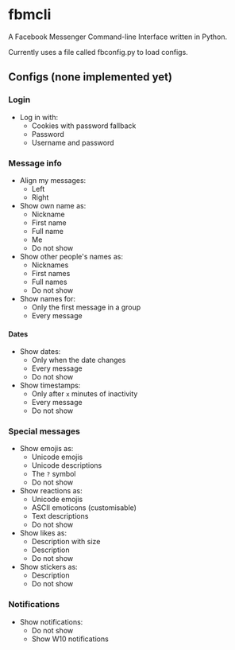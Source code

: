 # fbmcli
A Facebook Messenger Command-line Interface written in Python.

Currently uses a file called fbconfig.py to load configs.

## Configs (none implemented yet)
### Login
* Log in with:
    * Cookies with password fallback
    * Password
    * Username and password
### Message info
* Align my messages:
    * Left
    * Right
* Show own name as:
    * Nickname
    * First name
    * Full name
    * Me
    * Do not show
* Show other people's names as:
    * Nicknames
    * First names
    * Full names
    * Do not show
* Show names for:
    * Only the first message in a group
    * Every message
#### Dates
* Show dates:
    * Only when the date changes
    * Every message
    * Do not show
* Show timestamps:
    * Only after `x` minutes of inactivity
    * Every message
    * Do not show
### Special messages
* Show emojis as:
    * Unicode emojis
    * Unicode descriptions
    * The `?` symbol
    * Do not show
* Show reactions as:
    * Unicode emojis
    * ASCII emoticons (customisable)
    * Text descriptions
    * Do not show
* Show likes as:
    * Description with size
    * Description
    * Do not show
* Show stickers as:
    * Description
    * Do not show
### Notifications
* Show notifications:
    * Do not show
    * Show W10 notifications

